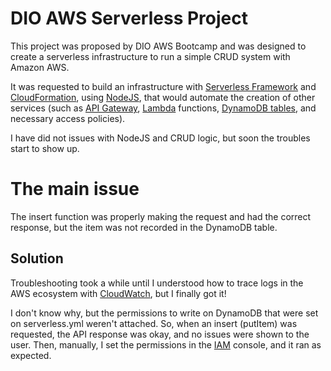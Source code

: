 # DIO AWS Serverless Project

This project was proposed by DIO AWS Bootcamp and was designed to create a serverless infrastructure to run a simple CRUD system with Amazon AWS.

It was requested to build an infrastructure with [Serverless Framework](https://www.serverless.com/) and [CloudFormation](https://aws.amazon.com/cloudformation/), using [NodeJS](https://nodejs.org/en), that would automate the creation of other services (such as [API Gateway](https://aws.amazon.com/api-gateway/), [Lambda](https://aws.amazon.com/lambda/) functions, [DynamoDB tables](https://aws.amazon.com/dynamodb/), and necessary access policies).

I have did not issues with NodeJS and CRUD logic, but soon the troubles start to show up.

# The main issue

The insert function was properly making the request and had the correct response, but the item was not recorded in the DynamoDB table.

## Solution 

Troubleshooting took a while until I understood how to trace logs in the AWS ecosystem with [CloudWatch](https://aws.amazon.com/cloudwatch/), but I finally got it!

I don't know why, but the permissions to write on DynamoDB that were set on serverless.yml weren't attached. So, when an insert (putItem) was requested, the API response was okay, and no issues were shown to the user. Then, manually, I set the permissions in the [IAM](https://aws.amazon.com/iam/) console, and it ran as expected.
